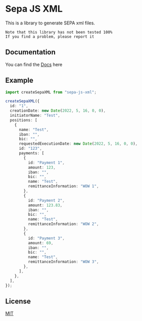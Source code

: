 # Sepa JS XML

This is a library to generate SEPA xml files.

```text
Note that this library has not been tested 100%
If you find a problem, please report it
```

## Documentation

You can find the [Docs](https://jerebtw.github.io/Sepa-JS-XML/) here

## Example

```ts
import createSepaXML from "sepa-js-xml";

createSepaXML({
  id: "1",
  creationDate: new Date(2022, 5, 16, 0, 0),
  initiatorName: "Test",
  positions: [
    {
      name: "Test",
      iban: "",
      bic: "",
      requestedExecutionDate: new Date(2022, 5, 16, 0, 0),
      id: "123",
      payments: [
        {
          id: "Payment 1",
          amount: 123,
          iban: "",
          bic: "",
          name: "Test",
          remittanceInformation: "WOW 1",
        },
        {
          id: "Payment 2",
          amount: 123.83,
          iban: "",
          bic: "",
          name: "Test",
          remittanceInformation: "WOW 2",
        },
        {
          id: "Payment 3",
          amount: 69,
          iban: "",
          bic: "",
          name: "Test",
          remittanceInformation: "WOW 3",
        },
      ],
    },
  ],
});
```

## License

[MIT](https://choosealicense.com/licenses/mit/)

